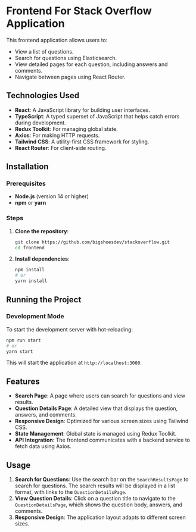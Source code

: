 # Frontend For Stack Overflow Application

This frontend application allows users to:
- View a list of questions.
- Search for questions using Elasticsearch.
- View detailed pages for each question, including answers and comments.
- Navigate between pages using React Router.

## Technologies Used

- **React**: A JavaScript library for building user interfaces.
- **TypeScript**: A typed superset of JavaScript that helps catch errors during development.
- **Redux Toolkit**: For managing global state.
- **Axios**: For making HTTP requests.
- **Tailwind CSS**: A utility-first CSS framework for styling.
- **React Router**: For client-side routing.

## Installation

### Prerequisites

- **Node.js** (version 14 or higher)
- **npm** or **yarn**

### Steps

1. **Clone the repository**:
   ```bash
   git clone https://github.com/bigshoesdev/stackoverflow.git
   cd frontend
   ```

2. **Install dependencies**:
   ```bash
   npm install
   # or
   yarn install
   ```

## Running the Project

### Development Mode

To start the development server with hot-reloading:
```bash
npm run start
# or
yarn start
```

This will start the application at `http://localhost:3000`.


## Features

- **Search Page**: A page where users can search for questions and view results.
- **Question Details Page**: A detailed view that displays the question, answers, and comments.
- **Responsive Design**: Optimized for various screen sizes using Tailwind CSS.
- **State Management**: Global state is managed using Redux Toolkit.
- **API Integration**: The frontend communicates with a backend service to fetch data using Axios.

## Usage

1. **Search for Questions**: Use the search bar on the `SearchResultsPage` to search for questions. The search results will be displayed in a list format, with links to the `QuestionDetailsPage`.
2. **View Question Details**: Click on a question title to navigate to the `QuestionDetailsPage`, which shows the question body, answers, and comments.
3. **Responsive Design**: The application layout adapts to different screen sizes.
